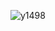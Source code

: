 ![y1498](https://github.com/Rakibur-Rahman/BrainTumerClassification/assets/82107664/d46a16eb-2b1d-4abd-92dc-c3b18e71bd1c)

